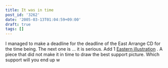 ```yaml
---
title: It was in time
post_id: '3262'
date: '2005-03-13T01:04:59+09:00'
draft: true
tags: []
---
```


I managed to make a deadline for the deadline of the East Arrange CD for the time being. The next one is ... it is serious. Add 1 [Eastern illustration](/3261) . A piece that did not make it in time to draw the best support picture. Which support will you end up w
